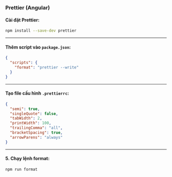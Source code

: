### Prettier (Angular)

#### Cài đặt Prettier:

```bash
npm install --save-dev prettier
```

---

#### Thêm script vào `package.json`:

```json
{
  "scripts": {
    "format": "prettier --write"
  }
}
```

---

#### Tạo file cấu hình `.prettierrc`:

```json
{
  "semi": true,
  "singleQuote": false,
  "tabWidth": 2,
  "printWidth": 100,
  "trailingComma": "all",
  "bracketSpacing": true,
  "arrowParens": "always"
}
```

---

#### 5. Chạy lệnh format:

```bash
npm run format
```
